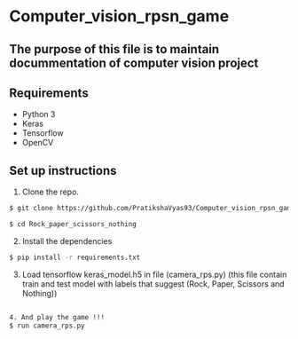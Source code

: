 # Computer_vision_rpsn_game

## The purpose of this file is to maintain docummentation of computer vision project


## Requirements
- Python 3
- Keras
- Tensorflow
- OpenCV

## Set up instructions
1. Clone the repo.
```sh
$ git clone https://github.com/PratikshaVyas93/Computer_vision_rpsn_game.git

$ cd Rock_paper_scissors_nothing
```
2. Install the dependencies
```sh
$ pip install -r requirements.txt
```

3. Load tensorflow keras_model.h5 in file (camera_rps.py) 
(this file contain train and test model with labels that suggest (Rock, Paper, Scissors and Nothing))
```sh

4. And play the game !!!
$ run camera_rps.py
```
